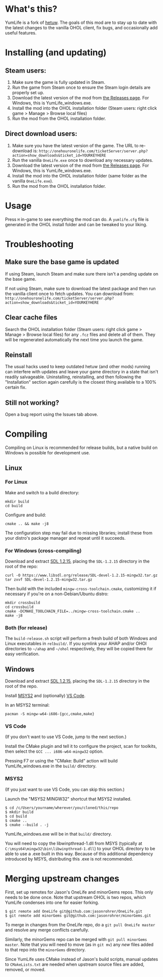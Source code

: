 # What's this?

YumLife is a fork of [hetuw](https://github.com/hetuw/OneLife). The goals of
this mod are to stay up to date with the latest changes to the vanilla OHOL
client, fix bugs, and occasionally add useful features.

# Installing (and updating)

## Steam users:

1. Make sure the game is fully updated in Steam.
2. Run the game from Steam once to ensure the Steam login details are properly set up.
3. Download the latest version of the mod from [the Releases page](https://github.com/selb/YumLife/releases). For Windows, this is YumLife_windows.exe.
4. Install the mod into the OHOL installation folder (Steam users: right click game > Manage > Browse local files)
5. Run the mod from the OHOL installation folder.

## Direct download users:

1. Make sure you have the latest version of the game. The URL to re-download is: `http://onehouronelife.com/ticketServer/server.php?action=show_downloads&ticket_id=YOURKEYHERE`
2. Run the vanilla `OneLife.exe` once to download any necessary updates.
3. Download the latest version of the mod from [the Releases page](https://github.com/selb/YumLife/releases). For Windows, this is YumLife_windows.exe.
4. Install the mod into the OHOL installation folder (same folder as the vanilla `OneLife.exe`).
5. Run the mod from the OHOL installation folder.

# Usage

Press `H` in-game to see everything the mod can do. A `yumlife.cfg` file is
generated in the OHOL install folder and can be tweaked to your liking.

# Troubleshooting

## Make sure the base game is updated

If using Steam, launch Steam and make sure there isn't a pending update on the
base game.

If not using Steam, make sure to download the latest package and then run the
vanilla client once to fetch updates. You can download from: `http://onehouronelife.com/ticketServer/server.php?action=show_downloads&ticket_id=YOURKEYHERE`

## Clear cache files

Search the OHOL installation folder (Steam users: right click game > Manage >
Browse local files) for any `.fcz` files and delete all of them. They will be
regenerated automatically the next time you launch the game.

## Reinstall

The usual hacks used to keep outdated hetuw (and other mods) running can
interfere with updates and leave your game directory in a state that isn't
readily salvageable. Uninstalling, reinstalling, and then following the
"Installation" section again carefully is the closest thing available to a 100%
certain fix.

## Still not working?

Open a bug report using the Issues tab above.

# Compiling

Compiling on Linux is recommended for release builds, but a native build on Windows is possible for development use.

## Linux

### For Linux

Make and switch to a build directory:

```
mkdir build
cd build
```

Configure and build:

```
cmake .. && make -j8
```

The configuration step may fail due to missing libraries; install these from your distro's package manager and repeat until it succeeds.

### For Windows (cross-compiling)

Download and extract [SDL 1.2.15](https://www.libsdl.org/release/SDL-devel-1.2.15-mingw32.tar.gz), placing the `SDL-1.2.15` directory in the root of the repo:

```
curl -O https://www.libsdl.org/release/SDL-devel-1.2.15-mingw32.tar.gz
tar zxvf SDL-devel-1.2.15-mingw32.tar.gz
```

Then build with the included `mingw-cross-toolchain.cmake`, customizing it if necessary if you're on a non-Debian/Ubuntu distro:

```
mkdir crossbuild
cd crossbuild
cmake -DCMAKE_TOOLCHAIN_FILE=../mingw-cross-toolchain.cmake ..
make -j8
```

### Both (for release)

The `build-release.sh` script will perform a fresh build of both Windows and Linux executables in `relbuild/`. If you
symlink your AHAP and/or OHOl directories to `~/ahap` and `~/ohol` respectively, they will be copied there for easy
verification.

## Windows

Download and extract [SDL 1.2.15](https://www.libsdl.org/release/SDL-devel-1.2.15-mingw32.tar.gz), placing the `SDL-1.2.15` directory in the root of the repo.

Install [MSYS2](https://www.msys2.org/) and (optionally) [VS Code](https://code.visualstudio.com/).

In an MSYS2 terminal:

```
pacman -S mingw-w64-i686-{gcc,cmake,make}
```

### VS Code

(If you don't want to use VS Code, jump to the next section.)

Install the CMake plugin and tell it to configure the project, scan for toolkits, then select the `GCC ... i686-w64-mingw32` option.

Pressing F7 or using the "CMake: Build" action will build YumLife_windows.exe in the `build/` directory.

### MSYS2

(If you just want to use VS Code, you can skip this section.)

Launch the "MSYS2 MINGW32" shortcut that MSYS2 installed.

```
$ cd /c/Users/yourname/wherever/you/cloned/this/repo
$ mkdir build
$ cd build
$ cmake ..
$ cmake --build . -j
```

YumLife_windows.exe will be in that `build/` directory.

You will need to copy the libwinpthread-1.dll from MSYS (typically at `C:\msys64\mingw32\bin\libwinpthread-1.dll`) to
your OHOL directory to be able to use a .exe built in this way. Because of this additional dependency introduced by
MSYS, distributing this .exe is not recommended.

# Merging upstream changes

First, set up remotes for Jason's OneLife and minorGems repos. This only needs to be
done once. Note that upstream OHOL is two repos, which YumLife condenses into one for
easier forking.

```
$ git remote add OneLife git@github.com:jasonrohrer/OneLife.git
$ git remote add minorGems git@github.com:jasonrohrer/minorGems.git
```

To merge in changes from the OneLife repo, do a `git pull OneLife master` and resolve any
merge conflicts carefully.

Similarly, the minorGems repo can be merged with `git pull minorGems master`. Note that you
will need to move (as in `git mv`) any _new_ files added to that repo into the `minorGems`
directory.

Since YumLife uses CMake instead of Jason's build scripts, manual updates to `CMakeLists.txt`
are needed when upstream source files are added, removed, or moved.